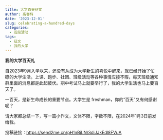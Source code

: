 ```yaml
---
title: 大学百天征文
author: 高春辉
date: '2023-12-01'
slug: celebrating-a-hundred-days
categories:
  - 班级活动
tags:
  - 征文
  - 我的大学
---
```



**我的大学百天礼**

<!--more-->

自2023年9月入学以来，还没有从成为大学新生的喜悦中醒来，就已经开始了忙碌的大学生活。上课、跑步、社团、班级活动等各种事情应接不暇，每天班级通知群里面的消息都是此起彼伏。期中考试马上就要举行了，我的大学生活也马上要百天了。

一百天，是新生命成长的重要节点。大学生是 freshman，你的“百天”又有何感谢呢？

请大家都总结一下，写一篇小作文，文体不限，字数不限，在2024年1月3日前发给我。

投稿链接：<https://send2me.cn/pH1nBjLN/SdiJJkEdl8FVuA>
